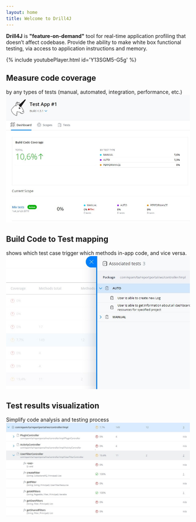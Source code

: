 ```yaml
---
layout: home
title: Welcome to Drill4J 
---
```

**Drill4J** is **"feature-on-demand"** tool for real-time application profiling that doesn’t affect codebase. Provide the ability to make white box functional testing, via access to application instructions and memory.

{% include youtubePlayer.html id='Y13SGM5-G5g' %}

## Measure code coverage 
by any types of tests (manual, automated, integration, performance, etc.)​
![image](/assets/img/screenshot_main_1.jpg)

## Build Code to Test mapping
shows which test case trigger which methods in-app code, and vice versa. ​
![image](/assets/img/screenshot_main_2.jpg)

## Test results visualization
Simplify code analysis and testing process
![image](/assets/img/screenshot_main_3.jpg)



